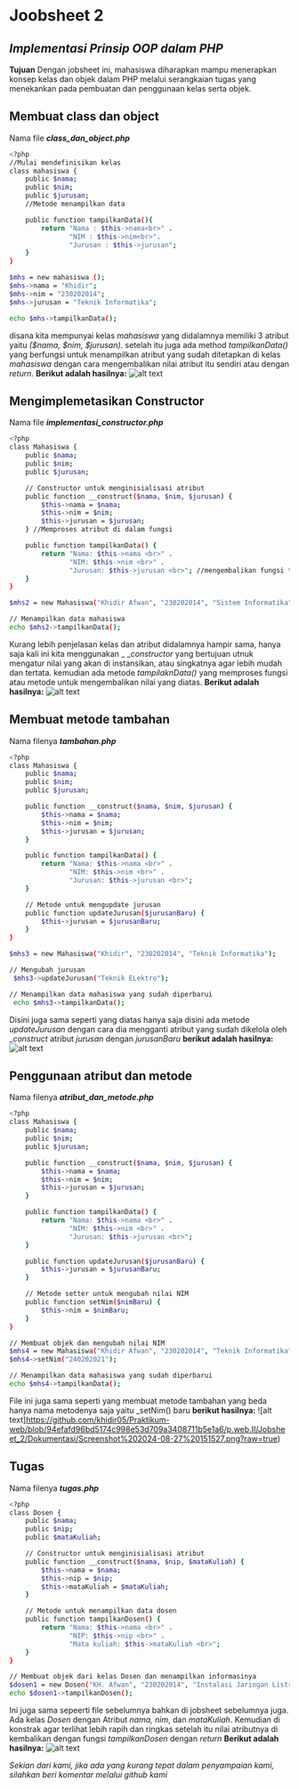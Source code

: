 # Joobsheet 2
## _Implementasi Prinsip OOP dalam PHP_
**Tujuan**
Dengan jobsheet ini, mahasiswa diharapkan mampu menerapkan konsep kelas dan objek dalam PHP melalui serangkaian tugas yang menekankan pada pembuatan dan penggunaan kelas serta objek.

## Membuat class dan object
Nama file  **_class_dan_object.php_**
```sh
<?php
//Mulai mendefinisikan kelas
class mahasiswa {
    public $nama;
    public $nim;
    public $jurusan;
    //Metode menampilkan data

    public function tampilkanData(){
        return "Nama : $this->nama<br>" . 
               "NIM : $this->nim<br>".  
               "Jurusan : $this->jurusan";
    }
}

$mhs = new mahasiswa ();
$mhs->nama = "Khidir";
$mhs->nim = "230202014";
$mhs->jurusan = "Teknik Informatika";

echo $mhs->tampilkanData();
```
disana kita mempunyai kelas _mahasiswa_ yang didalamnya memiliki 3 atribut yaitu _($nama, $nim, $jurusan)_.
setelah itu juga ada method _tampilkanData()_ yang berfungsi untuk menampilkan atribut yang sudah ditetapkan di kelas _mahasiswa_ dengan cara mengembalikan nilai atribut itu sendiri atau dengan _return_.
**Berikut adalah hasilnya:**
![alt text](https://github.com/khidir05/Praktikum-web/blob/94efafd96bd5174c998e53d709a3408711b5e1a6/p.web.II/Jobsheet_2/Dokumentasi/Screenshot%202024-08-27%20143404.png?raw=true)

## Mengimplemetasikan Constructor
Nama file **_implementasi_constructor.php_**
```sh
<?php
class Mahasiswa {
    public $nama;
    public $nim;
    public $jurusan;

    // Constructor untuk menginisialisasi atribut
    public function __construct($nama, $nim, $jurusan) {
        $this->nama = $nama;
        $this->nim = $nim;
        $this->jurusan = $jurusan;
    } //Memproses atribut di dalam fungsi

    public function tampilkanData() {
        return "Nama: $this->nama <br>" .
               "NIM: $this->nim <br>" .
               "Jurusan: $this->jurusan <br>"; //mengembalikan fungsi tampilkanData()
    }
}

$mhs2 = new Mahasiswa("Khidir Afwan", "230202014", "Sistem Informatika");

// Menampilkan data mahasiswa
echo $mhs2->tampilkanData();
```
Kurang lebih penjelasan kelas dan atribut didalamnya hampir sama, hanya saja kali ini kita menggunakan _ __constructor_ yang bertujuan utnuk mengatur nilai yang akan di instansikan, atau singkatnya agar lebih mudah dan tertata.
kemudian ada metode _tampilaknData()_ yang memproses fungsi atau metode untuk mengembalikan nilai yang diatas.
**Berikut adalah hasilnya:**
![alt text](https://github.com/khidir05/Praktikum-web/blob/94efafd96bd5174c998e53d709a3408711b5e1a6/p.web.II/Jobsheet_2/Dokumentasi/Screenshot%202024-08-27%20151452.png?raw=true)

## Membuat metode tambahan
Nama filenya **_tambahan.php_**
```sh
<?php
class Mahasiswa {
    public $nama;
    public $nim;
    public $jurusan;

    public function __construct($nama, $nim, $jurusan) {
        $this->nama = $nama;
        $this->nim = $nim;
        $this->jurusan = $jurusan;
    }

    public function tampilkanData() {
        return "Nama: $this->nama <br>" .
               "NIM: $this->nim <br>" .
               "Jurusan: $this->jurusan <br>";
    }

    // Metode untuk mengupdate jurusan
    public function updateJurusan($jurusanBaru) {
        $this->jurusan = $jurusanBaru;
    }
}

$mhs3 = new Mahasiswa("Khidir", "230202014", "Teknik Informatika");

// Mengubah jurusan
 $mhs3->updateJurusan("Teknik ELektro");

// Menampilkan data mahasiswa yang sudah diperbarui
 echo $mhs3->tampilkanData();
```
Disini juga sama seperti yang diatas hanya saja disini ada metode _updateJurusan_ dengan cara dia mengganti atribut yang sudah dikelola oleh  __construct_ atribut _jurusan_ dengan _jurusanBaru_
**berikut adalah hasilnya:**
![alt text](https://github.com/khidir05/Praktikum-web/blob/94efafd96bd5174c998e53d709a3408711b5e1a6/p.web.II/Jobsheet_2/Dokumentasi/Screenshot%202024-08-27%20151509.png?raw=true)

## Penggunaan atribut dan metode
Nama filenya **_atribut_dan_metode.php_**
```sh
<?php
class Mahasiswa {
    public $nama;
    public $nim;
    public $jurusan;

    public function __construct($nama, $nim, $jurusan) {
        $this->nama = $nama;
        $this->nim = $nim;
        $this->jurusan = $jurusan;
    }

    public function tampilkanData() {
        return "Nama: $this->nama <br>" .
               "NIM: $this->nim <br>" .
               "Jurusan: $this->jurusan <br>";
    }

    public function updateJurusan($jurusanBaru) {
        $this->jurusan = $jurusanBaru;
    }

    // Metode setter untuk mengubah nilai NIM
    public function setNim($nimBaru) {
        $this->nim = $nimBaru;
    }
}

// Membuat objek dan mengubah nilai NIM
$mhs4 = new Mahasiswa("Khidir Afwan", "230202014", "Teknik Informatika");
$mhs4->setNim("240202021");

// Menampilkan data mahasiswa yang sudah diperbarui
echo $mhs4->tampilkanData();
```
File ini juga sama seperti yang membuat metode tambahan yang beda hanya nama metodenya saja yaitu _setNim() baru
**berikut hasilnya:**
![alt text]https://github.com/khidir05/Praktikum-web/blob/94efafd96bd5174c998e53d709a3408711b5e1a6/p.web.II/Jobsheet_2/Dokumentasi/Screenshot%202024-08-27%20151527.png?raw=true)

## Tugas
Nama filenya **_tugas.php_**
```sh
<?php
class Dosen {
    public $nama;
    public $nip;
    public $mataKuliah;

    // Constructor untuk menginisialisasi atribut
    public function __construct($nama, $nip, $mataKuliah) {
        $this->nama = $nama;
        $this->nip = $nip;
        $this->mataKuliah = $mataKuliah;
    }

    // Metode untuk menampilkan data dosen
    public function tampilkanDosen() {
        return "Nama: $this->nama <br>" .
               "NIP: $this->nip <br>" .
               "Mata kuliah: $this->mataKuliah <br>";
    }
}

// Membuat objek dari kelas Dosen dan menampilkan informasinya
$dosen1 = new Dosen("KH. Afwan", "230202014", "Instalasi Jaringan Listrik");
echo $dosen1->tampilkanDosen();
```
Ini juga sama sepeerti file sebelumnya bahkan di jobsheet sebelumnya juga. Ada kelas _Dosen_ dengan Atribut _nama, nim_, dan _mataKuliah_. Kemudian di konstrak agar terlihat lebih rapih dan ringkas setelah itu nilai atributnya di kembalikan dengan fungsi _tampilkanDosen_ dengan _return_
**Berikut adalah hasilnya:**
![alt text](https://github.com/khidir05/Praktikum-web/blob/94efafd96bd5174c998e53d709a3408711b5e1a6/p.web.II/Jobsheet_2/Dokumentasi/Screenshot%202024-08-27%20151539.png?raw=true)

_Sekian dari kami, jika ada yang kurang tepat dalam penyampaian kami, silahkan beri komentar melalui github kami_